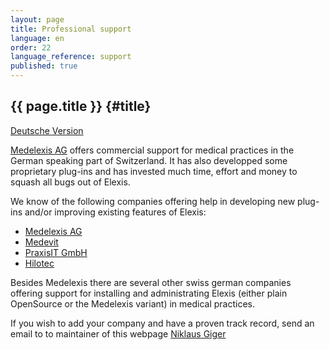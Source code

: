 ```yaml
---
layout: page
title: Professional support 
language: en 
order: 22 
language_reference: support 
published: true
---
```


{{ page.title }} {#title}
----------

[Deutsche Version](de_support.html)


[Medelexis AG](http://www.medelexis.ch) offers commercial support for
medical practices in the German speaking part of Switzerland. It has
also developped some proprietary plug-ins and has invested much time,
effort and money to squash all bugs out of Elexis.

We know of the following companies offering help in developing new
plug-ins and/or improving existing features of Elexis:
* [Medelexis AG](http://www.medelexis.ch)
* [Medevit](http://www.medevit.at)
* [PraxisIT GmbH](https://www.praxisit.net/)
* [Hilotec](http://www.hilotec.com)

Besides Medelexis there are several other swiss german companies
offering support for installing and administrating Elexis (either plain
OpenSource or the Medelexis variant) in medical practices.

If you wish to add your company and have a proven track record,
send an email to to maintainer of this webpage [Niklaus Giger](mailto:niklaus.giger@member.fsf.org)


